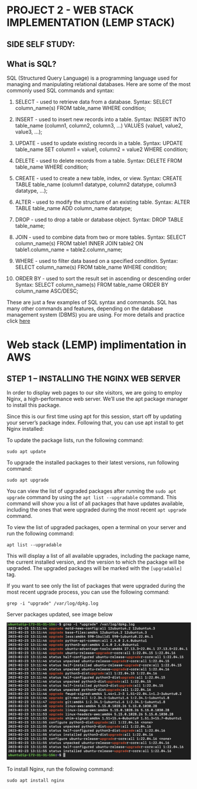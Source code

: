 
# PROJECT 2 - WEB STACK IMPLEMENTATION (LEMP STACK)

## SIDE SELF STUDY:

<!-- Basic explanation of SQL syntax and most commonly used commands -->

## What is SQL?

SQL (Structured Query Language) is a programming language used for managing and manipulating relational databases. Here are some of the most commonly used SQL commands and syntax:

1. SELECT - used to retrieve data from a database. Syntax:
SELECT column_name(s) FROM table_name WHERE condition;

2. INSERT - used to insert new records into a table. Syntax:
INSERT INTO table_name (column1, column2, column3, ...) VALUES (value1, value2, value3, ...);  

3. UPDATE - used to update existing records in a table. Syntax:
UPDATE table_name SET column1 = value1, column2 = value2 WHERE condition; 

4. DELETE - used to delete records from a table. Syntax:
DELETE FROM table_name WHERE condition;   

5. CREATE - used to create a new table, index, or view. Syntax:
CREATE TABLE table_name (column1 datatype, column2 datatype, column3 datatype, ...);

6. ALTER - used to modify the structure of an existing table. Syntax:
ALTER TABLE table_name ADD column_name datatype; 

7. DROP - used to drop a table or database object. Syntax:
DROP TABLE table_name;   

8. JOIN - used to combine data from two or more tables. Syntax:
SELECT column_name(s) FROM table1 INNER JOIN table2 ON table1.column_name = table2.column_name; 

9. WHERE - used to filter data based on a specified condition. Syntax:
SELECT column_name(s) FROM table_name WHERE condition;    

10. ORDER BY - used to sort the result set in ascending or descending order
Syntax:
SELECT column_name(s) FROM table_name ORDER BY column_name ASC/DESC;

These are just a few examples of SQL syntax and commands. SQL has many other commands and features, depending on the database management system (DBMS) you are using. For more details and practice click [here](https://www.w3schools.com/sql/sql_syntax.asp)


# Web stack (LEMP) implimentation in AWS

## STEP 1 – INSTALLING THE NGINX WEB SERVER

In order to display web pages to our site visitors, we are going to employ Nginx, a high-performance web server. We’ll use the apt package manager to install this package.

Since this is our first time using apt for this session, start off by updating your server’s package index. Following that, you can use apt install to get Nginx installed:

To update the package lists, run the following command: 
    
    sudo apt update

To upgrade the installed packages to their latest versions, run following command: 

    sudo apt upgrade

You can view the list of upgraded packages after running the `sudo apt upgrade` command by using the `apt list --upgradable` command. This command will show you a list of all packages that have updates available, including the ones that were upgraded during the most recent `apt upgrade` command.

To view the list of upgraded packages, open a terminal on your server and run the following command: 

    apt list --upgradable

This will display a list of all available upgrades, including the package name, the current installed version, and the version to which the package will be upgraded. The upgraded packages will be marked with the `[upgradable]` tag.

If you want to see only the list of packages that were upgraded during the most recent upgrade process, you can use the following command: 

    grep -i "upgrade" /var/log/dpkg.log

Server packages updated, see image below

![Alt text](Project2_images/package%20update.png)

To install Nginx, run the following command: 
    
    sudo apt install nginx

